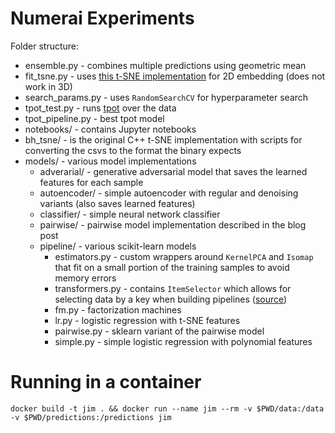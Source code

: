 # Numerai Experiments

Folder structure:

- ensemble.py - combines multiple predictions using geometric mean
- fit_tsne.py - uses [this t-SNE implementation](https://github.com/danielfrg/tsne) for 2D embedding (does not work in 3D)
- search_params.py - uses `RandomSearchCV` for hyperparameter search
- tpot_test.py - runs [tpot](https://github.com/rhiever/tpot) over the data
- tpot_pipeline.py - best tpot model
- notebooks/ - contains Jupyter notebooks
- bh_tsne/ - is the original C++ t-SNE implementation with scripts for converting the csvs to the format the binary expects
- models/ - various model implementations
  - adverarial/ - generative adversarial model that saves the learned features for each sample
  - autoencoder/ - simple autoencoder with regular and denoising variants (also saves learned features)
  - classifier/ - simple neural network classifier
  - pairwise/ - pairwise model implementation described in the blog post
  - pipeline/ - various scikit-learn models
    - estimators.py - custom wrappers around `KernelPCA` and `Isomap` that fit on a small portion of the training samples to avoid memory errors
    - transformers.py - contains `ItemSelector` which allows for selecting data by a key when building pipelines ([source](http://scikit-learn.org/stable/auto_examples/hetero_feature_union.html))
    - fm.py - factorization machines
    - lr.py - logistic regression with t-SNE features
    - pairwise.py - sklearn variant of the pairwise model
    - simple.py - simple logistic regression with polynomial features

# Running in a container

```
docker build -t jim . && docker run --name jim --rm -v $PWD/data:/data -v $PWD/predictions:/predictions jim
```
